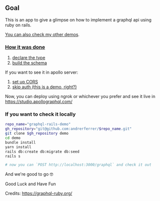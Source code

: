## Goal

This is an app to give a glimpse on how to implement a graphql api using ruby on rails.

[You can also check my other demos](https://github.com/andrerferrer/dedemos/blob/master/README.md#ded%C3%A9mos).

### [How it was done](https://github.com/andrerferrer/graphql-rails-demo/commits/master)

1. [declare the type](https://github.com/andrerferrer/graphql-rails-demo/commit/81e4c5b343555f69ccce1906c48d82252760c21c)
1. [build the schema](https://github.com/andrerferrer/graphql-rails-demo/commit/8722726b16064ed3501652da14c0534c9576d799)

If you want to see it in apollo server:
1. [set up CORS](https://github.com/andrerferrer/graphql-rails-demo/commit/82c8fcee71445bfcc69fde2e5d56a13eab2972f7)
1. [skip auth (this is a demo, right?)](https://github.com/andrerferrer/graphql-rails-demo/commit/ec239616e53e021b103156a1f65ce683c2a91f70)

Now, you can deploy using ngrok or whichever you prefer and see it live in https://studio.apollographql.com/


### If you want to check it locally
```sh
repo_name="graphql-rails-demo"
gh_repository="git@github.com:andrerferrer/$repo_name.git"
git clone $gh_repository demo
cd demo
bundle install
yarn install
rails db:create db:migrate db:seed
rails s

# now you can `POST http://localhost:3000/graphql` and check it out
```


And we're good to go 🤓

Good Luck and Have Fun


Credits:
https://graphql-ruby.org/
